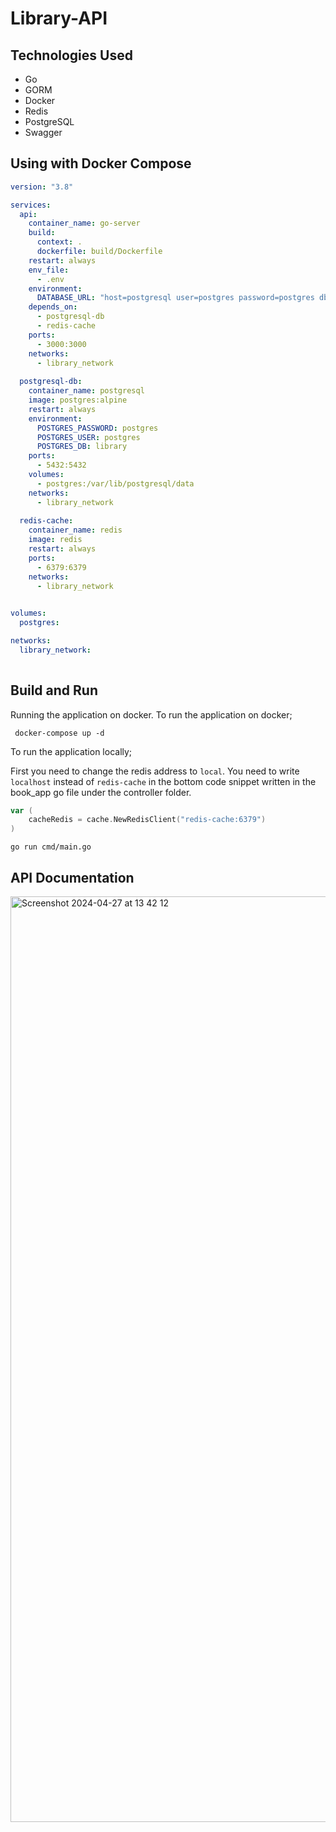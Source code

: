 # Library-API

## Technologies Used
- Go
- GORM
- Docker
- Redis
- PostgreSQL
- Swagger

## Using with Docker Compose
```yaml
version: "3.8"

services:
  api:
    container_name: go-server
    build:
      context: .
      dockerfile: build/Dockerfile
    restart: always
    env_file:
      - .env
    environment:
      DATABASE_URL: "host=postgresql user=postgres password=postgres dbname=library sslmode=disable"
    depends_on:
      - postgresql-db
      - redis-cache
    ports:
      - 3000:3000
    networks:
      - library_network
      
  postgresql-db:
    container_name: postgresql
    image: postgres:alpine
    restart: always
    environment: 
      POSTGRES_PASSWORD: postgres
      POSTGRES_USER: postgres
      POSTGRES_DB: library
    ports:
      - 5432:5432
    volumes: 
      - postgres:/var/lib/postgresql/data
    networks:
      - library_network
  
  redis-cache:
    container_name: redis
    image: redis
    restart: always
    ports:
      - 6379:6379
    networks:
      - library_network

 
volumes:
  postgres:

networks:
  library_network:
  
```

## Build and Run

Running the application on docker. To run the application on docker;

```shell
 docker-compose up -d
```
To run the application locally;

First you need to change the redis address to `local`. You need to write `localhost` instead of `redis-cache` in the bottom code snippet written in the book_app go file under the controller folder.

```go
var (
	cacheRedis = cache.NewRedisClient("redis-cache:6379")
)
```

```shell
go run cmd/main.go
```

## API Documentation

<img width="1481" alt="Screenshot 2024-04-27 at 13 42 12" src="https://github.com/BgMuhendis/library-api/assets/34186839/37483601-afee-48e0-9347-af0ad8dbdf41">


